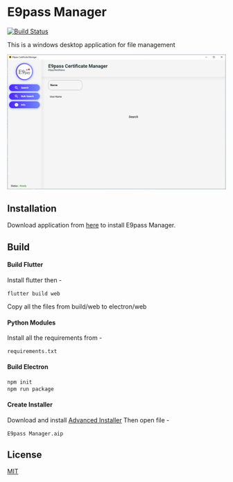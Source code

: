 # E9pass Manager

[![Build Status](https://travis-ci.org/ishangavidusha/E9pass-Desktop-App.png?branch=master)](https://travis-ci.org/ishangavidusha/E9pass-Desktop-App)

This is a windows desktop application for file management

![](screenshots/1.JPG)

## Installation

Download application from [here](https://github.com/ishangavidusha/E9pass-Desktop-App/releases/tag/v1.1.9) to install E9pass Manager.

## Build

#### Build Flutter
Install flutter then -
```
flutter build web
```
Copy all the files from build/web to electron/web

#### Python Modules
Install all the requirements from -
```
requirements.txt
```

#### Build Electron
```
npm init
npm run package
```

#### Create Installer
Download and install [Advanced Installer](https://www.advancedinstaller.com/)
Then open file - 
```
E9pass Manager.aip
```

## License
[MIT](https://choosealicense.com/licenses/mit/)
